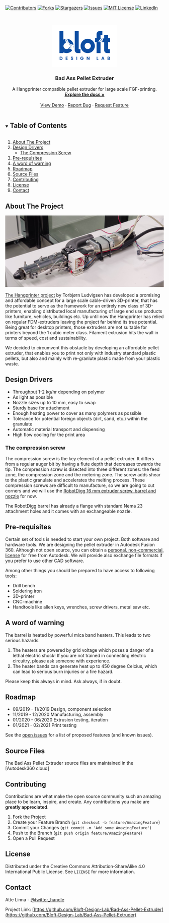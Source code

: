 <!--
*** Thanks for checking out the Best-README-Template. If you have a suggestion
*** that would make this better, please fork the repo and create a pull request
*** or simply open an issue with the tag "enhancement".
*** Thanks again! Now go create something AMAZING! :D
***
***
***
*** To avoid retyping too much info. Do a search and replace for the following:
*** github_username, repo_name, twitter_handle, email, project_title, project_description
-->



<!-- PROJECT SHIELDS -->
<!--
*** I'm using markdown "reference style" links for readability.
*** Reference links are enclosed in brackets [ ] instead of parentheses ( ).
*** See the bottom of this document for the declaration of the reference variables
*** for contributors-url, forks-url, etc. This is an optional, concise syntax you may use.
*** https://www.markdownguide.org/basic-syntax/#reference-style-links
-->
[![Contributors][contributors-shield]][contributors-url]
[![Forks][forks-shield]][forks-url]
[![Stargazers][stars-shield]][stars-url]
[![Issues][issues-shield]][issues-url]
[![MIT License][license-shield]][license-url]
[![LinkedIn][linkedin-shield]][linkedin-url]



<!-- PROJECT LOGO -->
<br />
<p align="center">
  <a href="https://github.com/Bloft-Design-Lab/Bad-Ass-Pellet-Extruder/">
    <img src="images/Bloft_Logo_Blue.png" alt="Logo" width="204" height="134">
  </a>

  <h3 align="center">Bad Ass Pellet Extruder</h3>

  <p align="center">
    A Hangprinter compatible pellet extruder for large scale FGF-printing.
    <br />
    <a href="https://github.com/Bloft-Design-Lab/Bad-Ass-Pellet-Extruder/"><strong>Explore the docs »</strong></a>
    <br />
    <br />
    <a href="https://github.com/Bloft-Design-Lab/Bad-Ass-Pellet-Extruder/">View Demo</a>
    ·
    <a href="https://github.com/Bloft-Design-Lab/Bad-Ass-Pellet-Extruder/issues">Report Bug</a>
    ·
    <a href="https://github.com/Bloft-Design-Lab/Bad-Ass-Pellet-Extruder/issues">Request Feature</a>
  </p>
</p>



<!-- TABLE OF CONTENTS -->
<details open="open">
  <summary><h2 style="display: inline-block">Table of Contents</h2></summary>
  <ol>
    <li>
      <a href="#about-the-project">About The Project</a>
    </li>
    <li>
      <a href="#design-drivers">Design Drivers</a>
      <ul>
        <li><a href="#the-compression-screw">The Compression Screw</a></li>
      </ul>
    </li>
    <li><a href="#pre-requisites">Pre-requisites</a></li>
    <li><a href="#a-word-of-warning">A word of warning</a></li>
    <li><a href="#roadmap">Roadmap</a></li>
    <li><a href="#source-files">Source Files</a></li>
    <li><a href="#contributing">Contributing</a></li>
    <li><a href="#license">License</a></li>
    <li><a href="#contact">Contact</a></li>
  </ol>
</details>



<!-- ABOUT THE PROJECT -->
## About The Project

![The Bad Ass Pellet Extruder](/images/Bad-Ass-Pellet-Extruder.jpg)

[The Hangprinter project](https://www.hangprinter.org) by Torbjørn Ludvigsen has developed a promising and affordable concept for a large scale cable-driven 3D-printer, that has the potential to serve as the framework for an entirely new class of 3D-printers, enabling distributed local manufacturing of large end use products like furniture, vehicles, buildings etc. Up until now the Hangprinter has relied on regular FDM-extruders leaving the project far behind its true potential. Being great for desktop printers, those extruders are not suitable for printers beyond the 1 cubic meter class. Filament extrusion hits the wall in terms of speed, cost and sustainability.

We decided to circumvent this obstacle by developing an affordable pellet extruder, that enables you to print not only with industry standard plastic pellets, but also and mainly with re-granlute plastic made from your plastic waste.


<!-- DESIGN DRIVERS -->
## Design Drivers

* Throughput 1-2 kg/hr depending on polymer
* As light as possible
* Nozzle sizes up to 10 mm, easy to swap
* Sturdy base for attachment
* Enough heating power to cover as many polymers as possible
* Tolerance for potential foreign objects (dirt, sand, etc.) within the granulate
* Automatic material transport and dispensing
* High flow cooling for the print area

### The compression screw

The compression screw is the key element of a pellet extruder. It differs from a regular auger bit by having a flute depth that decreases towards the tip. The compression screw is disected into three different zones: the feed zone, the compression zone and the metering zone. The screw adds shear to the plastic granulate and accelerates the melting process. These compression screws are difficult to manufacture, so we are going to cut corners and we will use the [RobotDigg 16 mm extruder screw, barrel and nozzle](https://www.robotdigg.com/product/1691/16mm-or-20mm-extruder-screw,-barrel-n-nozzle) for now.

The RobotDigg barrel has already a flange with standard Nema 23 attachment holes and it comes with an exchangeable nozzle.

## Pre-requisites

Certain set of tools is needed to start your own project. Both software and hardware tools.
We are designing the pellet extruder in Autodesk Fusion 360. Although not open source, you can obtain a [personal, non-commercial, license](https://www.autodesk.com/products/fusion-360/personal) for free from Autodesk. We will provide also exchange file formats if you prefer to use other CAD software.

Among other things you should be prepared to have access to following tools:
* Drill bench
* Soldering iron
* 3D-printer
* CNC-machine
* Handtools like allen keys, wrenches, screw drivers, metal saw etc.

## A word of warning

The barrel is heated by powerful mica band heaters. This leads to two serious hazards.
1. The heaters are powered by grid voltage which poses a danger of a lethal electric shock! If you are not trained in connecting electric circuitry, please ask someone with experience.
2. The heater bands can generate heat up to 450 degree Celcius, which can lead to serious burn injuries or a fire hazard.

Please keep this always in mind. Ask always, if in doubt.

<!-- ROADMAP -->
## Roadmap

* 09/2019 - 11/2019 Design, component selection
* 11/2019 - 12/2020 Manufacturing, assembly
* 01/2020 - 06/2020 Extrusion testing, iteration
* 01/2021 - 02/2021 Print testing

See the [open issues](https://github.com/Bloft-Design-Lab/Bad-Ass-Pellet-Extruder/issues) for a list of proposed features (and known issues).

<!-- SOURCE FILES -->
## Source Files

The Bad Ass Pellet Extruder source files are maintained in the [Autodesk360 cloud]

<!-- CONTRIBUTING -->
## Contributing

Contributions are what make the open source community such an amazing place to be learn, inspire, and create. Any contributions you make are **greatly appreciated**.

1. Fork the Project
2. Create your Feature Branch (`git checkout -b feature/AmazingFeature`)
3. Commit your Changes (`git commit -m 'Add some AmazingFeature'`)
4. Push to the Branch (`git push origin feature/AmazingFeature`)
5. Open a Pull Request

<!-- LICENSE -->
## License

Distributed under the Creative Commons Attribution-ShareAlike 4.0 International Public License. See `LICENSE` for more information.



<!-- CONTACT -->
## Contact

Atte Linna - [@twitter_handle](https://twitter.com/velmukelmu)

Project Link: [https://github.com/Bloft-Design-Lab/Bad-Ass-Pellet-Extruder](https://github.com/Bloft-Design-Lab/Bad-Ass-Pellet-Extruder)


<!-- MARKDOWN LINKS & IMAGES -->
<!-- https://www.markdownguide.org/basic-syntax/#reference-style-links -->
[contributors-shield]: https://img.shields.io/github/contributors/Bloft-Design-Lab/Bad-Ass-Pellet-Extruder.svg?style=for-the-badge
[contributors-url]: https://github.com/Bloft-Design-Lab/Bad-Ass-Pellet-Extruder/graphs/contributors
[forks-shield]: https://img.shields.io/github/forks/Bloft-Design-Lab/Bad-Ass-Pellet-Extruder.svg?style=for-the-badge
[forks-url]: https://github.com/Bloft-Design-Lab/Bad-Ass-Pellet-Extruder/network/members
[stars-shield]: https://img.shields.io/github/stars/Bloft-Design-Lab/Bad-Ass-Pellet-Extruder.svg?style=for-the-badge
[stars-url]: https://github.com/Bloft-Design-Lab/Bad-Ass-Pellet-Extruder/stargazers
[issues-shield]: https://img.shields.io/github/issues/Bloft-Design-Lab/Bad-Ass-Pellet-Extruder.svg?style=for-the-badge
[issues-url]: https://github.com/Bloft-Design-Lab/Bad-Ass-Pellet-Extruder/issues
[license-shield]: https://img.shields.io/github/license/Bloft-Design-Lab/Bad-Ass-Pellet-Extruder.svg?style=for-the-badge
[license-url]: https://github.com/Bloft-Design-Lab/Bad-Ass-Pellet-Extruder/blob/main/LICENSE.txt
[linkedin-shield]: https://img.shields.io/badge/-LinkedIn-black.svg?style=for-the-badge&logo=linkedin&colorB=555
[linkedin-url]: https://linkedin.com/company/bloft-design-lab
[Product Name Screen Shot]: https://github.com/Bloft-Design-Lab/Bad-Ass-Pellet-Extruder/images/Bad-Ass-Pellet-Extruder.jpg
